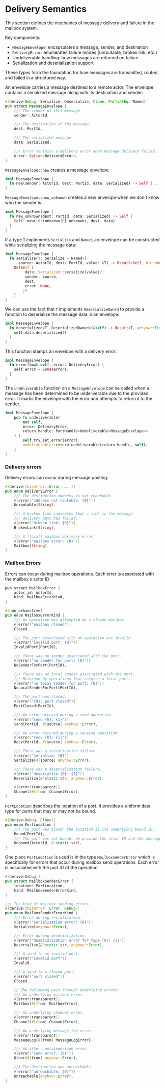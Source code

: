 # Delivery Semantics

This section defines the mechanics of message delivery and failure in the mailbox system.

Key components:

- `MessageEnvelope`: encapsulates a message, sender, and destination
- `DeliveryError`: enumerates failure modes (unroutable, broken link, etc.)
- Undeliverable handling: how messages are returned on failure
- Serialization and deserialization support

These types form the foundation for how messages are transmitted, routed, and failed in a structured way.

An envelope carries a message destined to a remote actor. The envelope contains a serialized message along with its destination and sender:
```rust
#[derive(Debug, Serialize, Deserialize, Clone, PartialEq, Named)]
pub struct MessageEnvelope {
    /// The sender of this message.
    sender: ActorId,

    /// The destination of the message.
    dest: PortId,

    /// The serialized message.
    data: Serialized,

    /// Error contains a delivery error when message delivery failed.
    error: Option<DeliveryError>,
}
```

`MessageEnvelope::new` creates a message envelope:
```rust
impl MessageEnvelope {
  fn new(sender: ActorId, dest: PortId, data: Serialized) -> Self { ... }
}
```
`MessageEnvelope::new_unknown` creates a new envelope when we don't know who the sender is:
```rust
impl MessageEnvelope {
  fn new_unknown(dest: PortId, data: Serialized) -> Self {
    Self::new(id!(unknown[0].unknown), dest, data)
  }
}
```
If a type `T` implements `Serialize` and `Named`, an envelope can be constructed while serializing the message data:
```rust
impl MessageEnvelope {
  fn serialize<T: Serialize + Named>(
      source: ActorId, dest: PortId, value: &T) -> Result<Self, bincode::Error> {
    Ok(Self {
         data: Serialized::serialize(value)?,
         sender: source,
         dest,
         error: None,
        })
    }
}
```
We can use the fact that `T` implements `DeserializeOwned` to provide a function to deserialize the message data in an envelope:
```rust
impl MessageEnvelope {
  fn deserialized<T: DeserializedOwned>(&self) -> Result<T, anhyow::Error> {
    self.data.deserialized()
  }
}
```
This function stamps an envelope with a delivery error:
```rust
impl MessageEnvelope {
  fn error(&mut self, error: DeliveryError) {
    self.error = Some(error);
  }
}
```
The `undeliverable` function on a `MessageEnvelope` can be called when a message has been determined to be undeliverable due to the provided error. It marks the envelope with the error and attempts to return it to the sender.
```rust
impl MessageEnvelope {
    pub fn undeliverable(
        mut self,
        error: DeliveryError,
        return_handle: PortHandle<Undeliverable<MessageEnvelope>>,
    ) {
        self.try_set_error(error);
        undeliverable::return_undeliverable(return_handle, self);
    }
}
```

### Delivery errors

Delivery errors can occur during message posting:
```rust
#[derive(thiserror::Error, ...)]
pub enum DeliveryError {
    /// The destination address is not reachable.
    #[error("address not routable: {0}")]
    Unroutable(String),

    /// A broken link indicates that a link in the message
    /// delivery path has failed.
    #[error("broken link: {0}")]
    BrokenLink(String),

    /// A (local) mailbox delivery error.
    #[error("mailbox error: {0}")]
    Mailbox(String),
}
```

### Mailbox Errors

Errors can occur during mailbox operations. Each error is associated with the mailbox's actor ID:
```rust
pub struct MailboxError {
    actor_id: ActorId,
    kind: MailboxErrorKind,
}

#[non_exhaustive]
pub enum MailboxErrorKind {
    /// An operation was attempted on a closed mailbox.
    #[error("mailbox closed")]
    Closed,

    /// The port associated with an operation was invalid.
    #[error("invalid port: {0}")]
    InvalidPort(PortId),

    /// There was no sender associated with the port.
    #[error("no sender for port: {0}")]
    NoSenderForPort(PortId),

    /// There was no local sender associated with the port.
    /// Returned by operations that require a local port.
    #[error("no local sender for port: {0}")]
    NoLocalSenderForPort(PortId),

    /// The port was closed.
    #[error("{0}: port closed")]
    PortClosed(PortId),

    /// An error occured during a send operation.
    #[error("send {0}: {1}")]
    Send(PortId, #[source] anyhow::Error),

    /// An error occured during a receive operation.
    #[error("recv {0}: {1}")]
    Recv(PortId, #[source] anyhow::Error),

    /// There was a serialization failure.
    #[error("serialize: {0}")]
    Serialize(#[source] anyhow::Error),

    /// There was a deserialization failure.
    #[error("deserialize {0}: {1}")]
    Deserialize(&'static str, anyhow::Error),

    #[error(transparent)]
    Channel(#[from] ChannelError),
}
```

`PortLocation` describes the location of a port. It provides a uniform data type for ports that may or may not be bound.
```rust
#[derive(Debug, Clone)]
pub enum PortLocation {
    /// The port was bound: the location is its underlying bound ID.
    Bound(PortId),
    /// The port was not bound: we provide the actor ID and the message type.
    Unbound(ActorId, &'static str),
}
```

One place `PortLocation` is used is in the type `MailboxSenderError` which is specifically for errors that occur during mailbox send operations. Each error is associated with the port ID of the operation:
```rust
#[derive(Debug)]
pub struct MailboxSenderError {
    location: PortLocation,
    kind: MailboxSenderErrorKind,
}

/// The kind of mailbox sending errors.
#[derive(thiserror::Error, Debug)]
pub enum MailboxSenderErrorKind {
    /// Error during serialization.
    #[error("serialization error: {0}")]
    Serialize(anyhow::Error),

    /// Error during deserialization.
    #[error("deserialization error for type {0}: {1}")]
    Deserialize(&'static str, anyhow::Error),

    /// A send to an invalid port.
    #[error("invalid port")]
    Invalid,

    /// A send to a closed port.
    #[error("port closed")]
    Closed,

    // The following pass through underlying errors:
    /// An underlying mailbox error.
    #[error(transparent)]
    Mailbox(#[from] MailboxError),

    /// An underlying channel error.
    #[error(transparent)]
    Channel(#[from] ChannelError),

    /// An underlying message log error.
    #[error(transparent)]
    MessageLog(#[from] MessageLogError),

    /// An other, uncategorized error.
    #[error("send error: {0}")]
    Other(#[from] anyhow::Error),

    /// The destination was unreachable.
    #[error("unreachable: {0}")]
    Unreachable(anyhow::Error),
}
```
